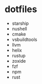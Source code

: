 # dotfiles

 - starship
 - nushell
 - cmake
 - vsbuildtools
 - llvm
 - helix
 - rustup
 - zoxide
 - fzf
 - npm
 - rust
